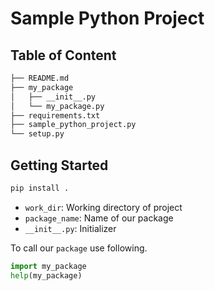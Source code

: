 # Sample Python Project

## Table of Content
```bash
├── README.md
├── my_package
│   ├── __init__.py
│   └── my_package.py
├── requirements.txt
├── sample_python_project.py
└── setup.py
```

## Getting Started

```python
pip install .
```
* `work_dir`:  Working directory of project
* `package_name`: Name of our package
* `__init__.py`: Initializer

To call our `package`  use following.
```python
import my_package
help(my_package)
```